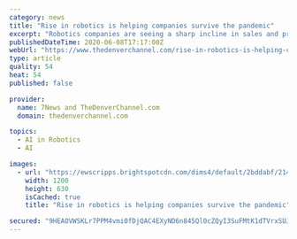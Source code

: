 ```yaml
---
category: news
title: "Rise in robotics is helping companies survive the pandemic"
excerpt: "Robotics companies are seeing a sharp incline in sales and product requests as companies try to maintain business with fewer workers in the building."
publishedDateTime: 2020-06-08T17:17:00Z
webUrl: "https://www.thedenverchannel.com/rise-in-robotics-is-helping-companies-survive-the-pandemic"
type: article
quality: 54
heat: 54
published: false

provider:
  name: 7News and TheDenverChannel.com
  domain: thedenverchannel.com

topics:
  - AI in Robotics
  - AI

images:
  - url: "https://ewscripps.brightspotcdn.com/dims4/default/2bddabf/2147483647/strip/true/crop/3360x1764+0+168/resize/1200x630!/quality/90/?url=https%3A%2F%2Fewscripps.brightspotcdn.com%2Fb7%2F38%2F33d06f8d4fa6aff7e93c4b40785d%2Frobots2.png"
    width: 1200
    height: 630
    isCached: true
    title: "Rise in robotics is helping companies survive the pandemic"

secured: "9HEAOVWSKLr7PPM4vmi0fDjQAC4EXyND6n845Ql0cZQyI3SuFMtK1dTVrxSUJeDpXRJUGSSXOQSugtOtSyX6Fhb4LjagydBfDiDTu6xTGgq17uDB0m/3V9hkbhGrsGBfit6Uz/qfrs1coTS5r3Ug4/cIOHidptPiV0GhFN3KJsKwwOhhxLQ+xg4n4Si3xETcSaVZ7JqrEOHUzYnPWUF9b9bWCOTInQd2LhC5OU+YAplQFs9HP9zTFw+pTH04W9rdL5V745n3u7v70fo3dFvDUscqpzUe3MaF1fthgKkdb5jpBfrXCOipEl+Vt+3oVDbg3hlYxSaQKs1EN3G9MS4dBabKR6wSoqwEBCNMig/5Mw8QhIKuXO8y7CQMFweOHj9XPK476xjqnkHS0J5K8dDy4AQ8whn0AFfjzgMErZ9ONVNdEW7xaFpRc9VFCMO/Do1qn/iQLltOcTWdBUtkKFciFePIao1cffPVA0gfPgRqnRY=;hZt3Tm4IACrONSz9EGkmYQ=="
---
```


